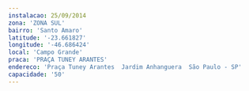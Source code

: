 ```yaml
---
instalacao: 25/09/2014
zona: 'ZONA SUL'
bairro: 'Santo Amaro'
latitude: '-23.661827'
longitude: '-46.686424'
local: 'Campo Grande'
praca: 'PRAÇA TUNEY ARANTES'
endereco: 'Praça Tuney Arantes  Jardim Anhanguera  São Paulo - SP'
capacidade: '50'
---
```

